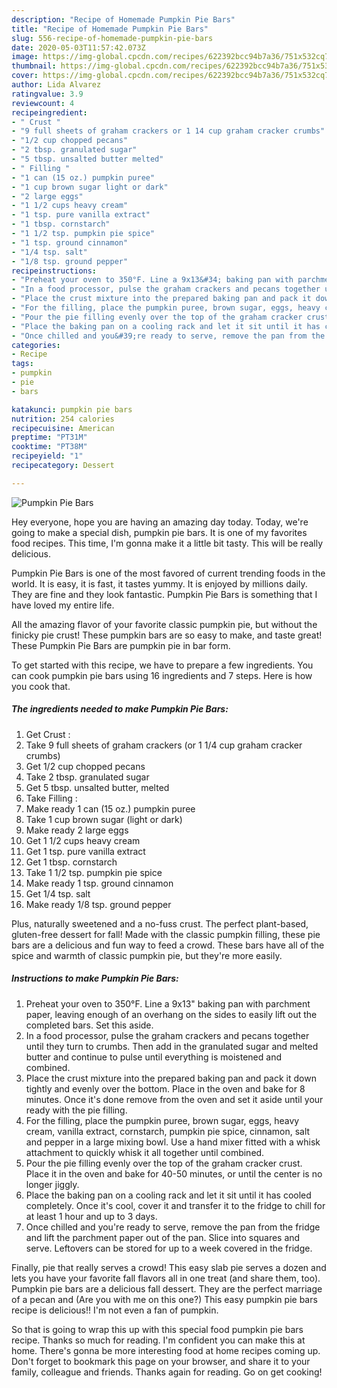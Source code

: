 ```yaml
---
description: "Recipe of Homemade Pumpkin Pie Bars"
title: "Recipe of Homemade Pumpkin Pie Bars"
slug: 556-recipe-of-homemade-pumpkin-pie-bars
date: 2020-05-03T11:57:42.073Z
image: https://img-global.cpcdn.com/recipes/622392bcc94b7a36/751x532cq70/pumpkin-pie-bars-recipe-main-photo.jpg
thumbnail: https://img-global.cpcdn.com/recipes/622392bcc94b7a36/751x532cq70/pumpkin-pie-bars-recipe-main-photo.jpg
cover: https://img-global.cpcdn.com/recipes/622392bcc94b7a36/751x532cq70/pumpkin-pie-bars-recipe-main-photo.jpg
author: Lida Alvarez
ratingvalue: 3.9
reviewcount: 4
recipeingredient:
- " Crust "
- "9 full sheets of graham crackers or 1 14 cup graham cracker crumbs"
- "1/2 cup chopped pecans"
- "2 tbsp. granulated sugar"
- "5 tbsp. unsalted butter melted"
- " Filling "
- "1 can (15 oz.) pumpkin puree"
- "1 cup brown sugar light or dark"
- "2 large eggs"
- "1 1/2 cups heavy cream"
- "1 tsp. pure vanilla extract"
- "1 tbsp. cornstarch"
- "1 1/2 tsp. pumpkin pie spice"
- "1 tsp. ground cinnamon"
- "1/4 tsp. salt"
- "1/8 tsp. ground pepper"
recipeinstructions:
- "Preheat your oven to 350°F. Line a 9x13&#34; baking pan with parchment paper, leaving enough of an overhang on the sides to easily lift out the completed bars. Set this aside."
- "In a food processor, pulse the graham crackers and pecans together until they turn to crumbs. Then add in the granulated sugar and melted butter and continue to pulse until everything is moistened and combined."
- "Place the crust mixture into the prepared baking pan and pack it down tightly and evenly over the bottom. Place in the oven and bake for 8 minutes. Once it&#39;s done remove from the oven and set it aside until your ready with the pie filling."
- "For the filling, place the pumpkin puree, brown sugar, eggs, heavy cream, vanilla extract, cornstarch, pumpkin pie spice, cinnamon, salt and pepper in a large mixing bowl. Use a hand mixer fitted with a whisk attachment to quickly whisk it all together until combined."
- "Pour the pie filling evenly over the top of the graham cracker crust. Place it in the oven and bake for 40-50 minutes, or until the center is no longer jiggly."
- "Place the baking pan on a cooling rack and let it sit until it has cooled completely. Once it&#39;s cool, cover it and transfer it to the fridge to chill for at least 1 hour and up to 3 days."
- "Once chilled and you&#39;re ready to serve, remove the pan from the fridge and lift the parchment paper out of the pan. Slice into squares and serve. Leftovers can be stored for up to a week covered in the fridge."
categories:
- Recipe
tags:
- pumpkin
- pie
- bars

katakunci: pumpkin pie bars 
nutrition: 254 calories
recipecuisine: American
preptime: "PT31M"
cooktime: "PT38M"
recipeyield: "1"
recipecategory: Dessert

---
```



![Pumpkin Pie Bars](https://img-global.cpcdn.com/recipes/622392bcc94b7a36/751x532cq70/pumpkin-pie-bars-recipe-main-photo.jpg)

Hey everyone, hope you are having an amazing day today. Today, we're going to make a special dish, pumpkin pie bars. It is one of my favorites food recipes. This time, I'm gonna make it a little bit tasty. This will be really delicious.

Pumpkin Pie Bars is one of the most favored of current trending foods in the world. It is easy, it is fast, it tastes yummy. It is enjoyed by millions daily. They are fine and they look fantastic. Pumpkin Pie Bars is something that I have loved my entire life.

All the amazing flavor of your favorite classic pumpkin pie, but without the finicky pie crust! These pumpkin bars are so easy to make, and taste great! These Pumpkin Pie Bars are pumpkin pie in bar form.


To get started with this recipe, we have to prepare a few ingredients. You can cook pumpkin pie bars using 16 ingredients and 7 steps. Here is how you cook that.

<!--inarticleads1-->

##### The ingredients needed to make Pumpkin Pie Bars:

1. Get  Crust :
1. Take 9 full sheets of graham crackers (or 1 1/4 cup graham cracker crumbs)
1. Get 1/2 cup chopped pecans
1. Take 2 tbsp. granulated sugar
1. Get 5 tbsp. unsalted butter, melted
1. Take  Filling :
1. Make ready 1 can (15 oz.) pumpkin puree
1. Take 1 cup brown sugar (light or dark)
1. Make ready 2 large eggs
1. Get 1 1/2 cups heavy cream
1. Get 1 tsp. pure vanilla extract
1. Get 1 tbsp. cornstarch
1. Take 1 1/2 tsp. pumpkin pie spice
1. Make ready 1 tsp. ground cinnamon
1. Get 1/4 tsp. salt
1. Make ready 1/8 tsp. ground pepper


Plus, naturally sweetened and a no-fuss crust. The perfect plant-based, gluten-free dessert for fall! Made with the classic pumpkin filling, these pie bars are a delicious and fun way to feed a crowd. These bars have all of the spice and warmth of classic pumpkin pie, but they&#39;re more easily. 

<!--inarticleads2-->

##### Instructions to make Pumpkin Pie Bars:

1. Preheat your oven to 350°F. Line a 9x13&#34; baking pan with parchment paper, leaving enough of an overhang on the sides to easily lift out the completed bars. Set this aside.
1. In a food processor, pulse the graham crackers and pecans together until they turn to crumbs. Then add in the granulated sugar and melted butter and continue to pulse until everything is moistened and combined.
1. Place the crust mixture into the prepared baking pan and pack it down tightly and evenly over the bottom. Place in the oven and bake for 8 minutes. Once it&#39;s done remove from the oven and set it aside until your ready with the pie filling.
1. For the filling, place the pumpkin puree, brown sugar, eggs, heavy cream, vanilla extract, cornstarch, pumpkin pie spice, cinnamon, salt and pepper in a large mixing bowl. Use a hand mixer fitted with a whisk attachment to quickly whisk it all together until combined.
1. Pour the pie filling evenly over the top of the graham cracker crust. Place it in the oven and bake for 40-50 minutes, or until the center is no longer jiggly.
1. Place the baking pan on a cooling rack and let it sit until it has cooled completely. Once it&#39;s cool, cover it and transfer it to the fridge to chill for at least 1 hour and up to 3 days.
1. Once chilled and you&#39;re ready to serve, remove the pan from the fridge and lift the parchment paper out of the pan. Slice into squares and serve. Leftovers can be stored for up to a week covered in the fridge.


Finally, pie that really serves a crowd! This easy slab pie serves a dozen and lets you have your favorite fall flavors all in one treat (and share them, too). Pumpkin pie bars are a delicious fall dessert. They are the perfect marriage of a pecan and (Are you with me on this one?) This easy pumpkin pie bars recipe is delicious!! I&#39;m not even a fan of pumpkin. 

So that is going to wrap this up with this special food pumpkin pie bars recipe. Thanks so much for reading. I'm confident you can make this at home. There's gonna be more interesting food at home recipes coming up. Don't forget to bookmark this page on your browser, and share it to your family, colleague and friends. Thanks again for reading. Go on get cooking!
